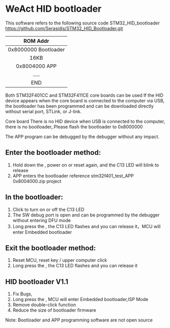 
# WeAct HID bootloader

This software refers to the following source code
STM32_HID_bootloader https://github.com/Serasidis/STM32_HID_Bootloader.git

|ROM Addr|
|:--:|
|0x8000000 Bootloader|       
|16KB |        
|0x8004000 APP|  
|..... |
|END|

Both STM32F401CC and STM32F411CE core boards can be used
If the HID device appears when the core board is connected to the computer via USB, the bootloader has been programmed and can be downloaded directly without serial port, STLink, or J-link.

Core board There is no HID device when USB is connected to the computer, there is no bootloader,.Please flash the bootloader to 0x8000000

The APP program can be debugged by the debugger without any impact.

## Enter the bootloader method:
1. Hold down the <KEY key>, power on or reset again, and the C13 LED will blink to release
2. APP enters the bootloader reference stm32f401_test_APP 0x8004000.zip project

## In the bootloader:
1. <KEY key> Click to turn on or off the C13 LED
2. The SW debug port is open and can be programmed by the debugger without entering DFU mode
3. Long press the <KEY key>, the C13 LED flashes and you can release it，MCU will enter Embedded bootloader

## Exit the bootloader method:
1. Reset MCU, reset key / upper computer click <MCU reset>
2. Long press the <KEY key>, the C13 LED flashes and you can release it

## HID bootloader V1.1
1. Fix Bugs,
2. Long press the <KEY key>, MCU will enter Embedded bootloader,ISP Mode
3. Remove double-click function
4. Reduce the size of bootloader firmware

Note: Bootloader and APP programming software are not open source